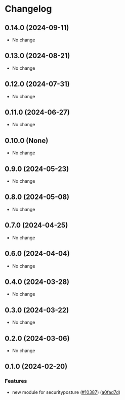 # Changelog

## 0.14.0 (2024-09-11)

* No change


## 0.13.0 (2024-08-21)

* No change


## 0.12.0 (2024-07-31)

* No change


## 0.11.0 (2024-06-27)

* No change


## 0.10.0 (None)

* No change


## 0.9.0 (2024-05-23)

* No change


## 0.8.0 (2024-05-08)

* No change


## 0.7.0 (2024-04-25)

* No change


## 0.6.0 (2024-04-04)

* No change


## 0.4.0 (2024-03-28)

* No change


## 0.3.0 (2024-03-22)

* No change


## 0.2.0 (2024-03-06)

* No change


## 0.1.0 (2024-02-20)

### Features

* new module for securityposture ([#10387](https://github.com/googleapis/google-cloud-java/issues/10387)) ([a0fad7d](https://github.com/googleapis/google-cloud-java/commit/a0fad7d7a7a25574c92b0215505922d1cc3e26f1))

